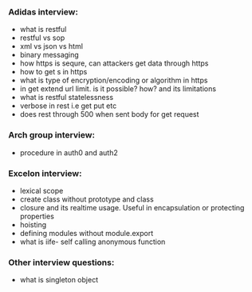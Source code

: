 ### Adidas interview:
* what is restful
* restful vs sop
* xml vs json vs html
* binary messaging
* how https is sequre, can attackers get data through https
* how to get s in https
* what is type of encryption/encoding or algorithm in https
* in get extend url limit. is it possible? how? and its limitations
* what is restful statelessness
* verbose in rest i.e get put etc
* does rest through 500 when sent body for get request

### Arch group interview:
* procedure in auth0 and auth2

### Excelon interview:
* lexical scope
* create class without prototype and class
* closure and its realtime usage. Useful in encapsulation or protecting properties
* hoisting
* defining modules without module.export
* what is iife- self calling anonymous function

### Other interview questions:
* what is singleton object
